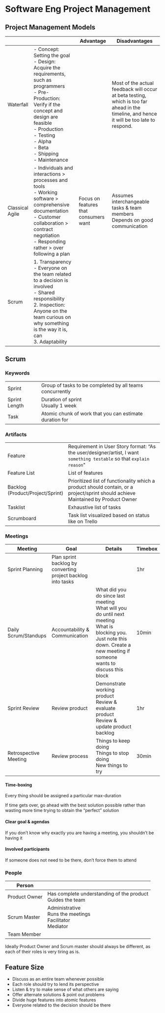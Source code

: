 # Software Eng Project Management

## Project Management Models

|                 |                                                              | Advantage                             | Disadvantages                                                |
| --------------- | ------------------------------------------------------------ | ------------------------------------- | ------------------------------------------------------------ |
| Waterfall       | - Concept: Setting the goal<br/>- Design: Acquire the requirements, such as programmers<br/>- Pre-Production: Verify if the concept and design are feasible<br/>- Production<br/>- Testing<br/>  - Alpha<br/>  - Beta<br/>- Shipping<br/>- Maintenance |                                       | Most of the actual feedback will occur at beta testing, which is too far ahead in the timeline, and hence it will be too late to respond. |
| Classical Agile | - Individuals and interactions > processes and tools<br/>- Working software > comprehensive documentation<br/>- Customer collaboration > contract negotiation<br/>- Responding rather > over following a plan | Focus on features that consumers want | Assumes interchangeable tasks & team members<br />Depends on good communication |
| Scrum           | 1. Transparency<br />- Everyone on the team related to a decision is involved<br />- Shared responsibility<br />2. Inspection: Anyone on the team curious on why something is the way it is, can<br />3. Adaptability |                                       |                                                              |

## Scrum

### Keywords

|               |                                                          |
| ------------- | -------------------------------------------------------- |
| Sprint        | Group of tasks to be completed by all teams concurrently |
| Sprint Length | Duration of sprint<br />Usually 1 week                   |
| Task          | Atomic chunk of work that you can estimate duration for  |

### Artifacts

|                                       |                                                              |
| ------------------------------------- | ------------------------------------------------------------ |
| Feature                               | Requirement in User Story format:  “As the user/designer/artist, I want `something testable` so that `explain reason`" |
| Feature List                          | List of features                                             |
| Backlog<br />(Product/Project/Sprint) | Prioritized list of functionality which a product should contain, or a project/sprint should achieve<br />Maintained by Product Owner |
| Tasklist                              | Exhaustive list of tasks                                     |
| Scrumboard                            | Task list visualized based on status like on Trello          |

### Meetings

| Meeting               | Goal                                                         | Details                                                      | Timebox |
| --------------------- | ------------------------------------------------------------ | ------------------------------------------------------------ | ------- |
| Sprint Planning       | Plan sprint backlog by converting project backlog into tasks |                                                              | 1hr     |
| Daily Scrum/Standups  | Accountability & Communication                               | What did you do since last meeting<br />What will you do until next meeting<br />What is blocking you. Just note this down. Create a new meeting if someone wants to discuss this block | 10min   |
| Sprint Review         | Review product                                               | Demonstrate working product<br />Review & evaluate product<br />Review & update product backlog | 1hr     |
| Retrospective Meeting | Review process                                               | Things to keep doing<br />Things to stop doing<br />New things to try | 30min   |

#### Time-boxing

Every thing should be assigned a particular max-duration

If time gets over, go ahead with the best solution possible rather than wasting more time trying to obtain the “perfect” solution

#### Clear goal & agendas

If you don’t know why exactly you are having a meeting, you shouldn’t be having it

#### Involved participants

If someone does not need to be there, don’t force them to attend

### People

| Person        |                                                              |
| ------------- | ------------------------------------------------------------ |
| Product Owner | Has complete understanding of the product<br />Guides the team |
| Scrum Master  | Administrative<br />Runs the meetings<br />Facilitator<br />Mediator |
| Team Member   |                                                              |

Ideally Product Owner and Scrum master should always be different, as each of their roles is very tiring as is.

## Feature Size

- Discuss as an entire team whenever possible
- Each role should try to lend its perspective
- Listen & try to make sense of what others are saying
- Offer alternate solutions & point out problems
- Divide huge features into atomic features
- Everyone related to the decision should be there
